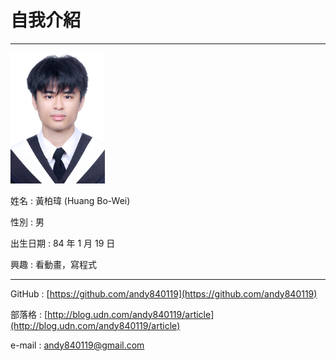 # 自我介紹

---

<img src="/assets/README/102590450.jpg" width="30%" height="30%">

姓名 : 黃柏瑋 \(Huang Bo-Wei\)

性別 : 男

出生日期 : 84 年 1 月 19 日

興趣 : 看動畫，寫程式

---

GitHub : [https://github.com/andy840119](https://github.com/andy840119)

部落格 : [http://blog.udn.com/andy840119/article](http://blog.udn.com/andy840119/article)

e-mail : andy840119@gmail.com

